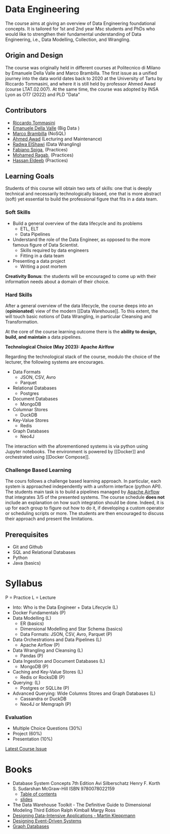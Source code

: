 # Data Engineering

The course aims at giving an overview of Data Engineering foundational concepts. It is tailored for 1st and 2nd year Msc students and PhDs who would like to strengthen their fundamental understanding of Data Engineering, i.e., Data Modelling, Collection, and Wrangling.

## Origin and Design

The course was originally held in different courses at Politecnico di Milano by Emanuele Della Valle and Marco Brambilla. The first issue as a unified journey into the data world dates back to 2020 at the University of Tartu by Riccardo Tommasini, and where it is still held by professor Ahmed Awad (course LTAT.02.007). At the same time, the course was adopted by INSA Lyon as OT7 (2022) and PLD "Data"

## Contributors

- [Riccardo Tommasini](../Riccardo%20Tommasini.md)
- [Emanuele Della Valle](emanueledellavalle.org/) (Big Data )
- [Marco Brambilla](https://marco-brambilla.com/) (NoSQL)
- [Ahmed Awad](Ahmed%20Awad) (Lecturing and Maintenance)
- [Radwa ElShawi](Radwa%20ElShawi) (Data Wrangling)
- [Fabiano Spiga](mailto:),  (Practices)
- [Mohamed Ragab](https://bigdata.cs.ut.ee/mohamed-ragab), (Practices)
- [Hassan Eldeeb](mailto:hassan.eldeeb@ut.ee) (Practices)

## Learning Goals

Students of this course will obtain two sets of skills: one that is deeply technical and necessarily technologically biased, one that is more abstract (soft) yet essential to build the professional figure that fits in a data team. 

### Soft Skills

- Build a general overview of the data lifecycle and its problems
	- ETL, ELT
	- Data Pipelines
- Understand the role of the Data Engineer, as opposed to the more famous figure of Data Scientist. 
	- Skills required by data engineers
	- Fitting in a data team
- Presenting a data project
	- Writing a post mortem

**Creativity Bonus**: the students will be encouraged to come up with their information needs about a domain of their choice.


### Hard Skills


After a general overview of the data lifecycle, the course deeps into an (**opinionated**) view of the modern [[Data Warehouse]]. To this extent, the will touch basic notions of Data Wrangling, in particular Cleansing and Transformation.

At the core of the course learning outcome there is the **ability to design, build, and maintain** a data pipelines.

**Technological Choice (May 2023): Apache Airlfow**



Regarding the technological stack of the course, modulo the choice of the lecturer, the following systems are encourages.

- Data Formats 
	- JSON, CSV, Avro
	- Parquet
- Relational Databases
	- Postgres
- Document Databases
	- MongoDB
- Columnar Stores
	- DuckDB
- Key-Value Stores
	- Redis
 - Graph Databases
	 - Neo4J


The interaction with the aforementioned systems is via python using Jupyter notebooks. The environment is powered by [[Docker]] and orchestrated using [[Docker Compose]]. 


### Challenge Based Learning

The cours follows a challenge based learning approach. In particular, each system is approached independently with a uniform interface (python API). The students main task is to build a pipelines managed by [Apache Airflow](./Apache%20Airflow.md) that integrates 3/5 of the presented systems. The course schedule **does not** include an explanation on how such integration should be done. Indeed, it is up for each group to figure out how to do it, if developing a custom operator or scheduling scripts or more. The students are then encouraged to discuss their approach and present the limitations.

## Prerequisites

- Git and Github
- SQL and Relational Databases
- Python
- Java (basics)

# Syllabus

P = Practice
L = Lecture

- Into: Who is the Data Engineer + Data Lifecycle (L)
- Docker Fundamentals (P)
- Data Modelling (L) 
	- ER (basics)
	- Dimensional Modelling and Star Schema (basics)
	- Data Formats: JSON, CSV, Avro, Parquet (P)
- Data Orchestrations and Data Pipelines (L) 
	- Apache Airflow (P)
- Data Wrangling and Cleansing  (L) 
	-  Pandas (P)
- Data Ingestion and Document Databases (L) 
	- MongoDB  (P)
- Caching and  Key-Value Stores (L) 
	- Redis or RocksDB  (P)
- Querying: (L) 
	- Postgres or SQLLite (P)
- Advanced Querying: Wide Columns Stores and Graph Databases  (L) 
	- Cassandra or DuckDB
	- Neo4J or Memgraph  (P)


### Evaluation

- Multiple Choice Questions (30%)
- Project (60%)
- Presentation (10%)

[Latest Course Issue](https://www.riccardotommasini.com/courses/2022-10-03-dataeng-insa-ot/)

# Books

- Database System Concepts 7th Edition Avi Silberschatz Henry F. Korth S. Sudarshan McGraw-Hill ISBN 9780078022159
  - [Table of contents](https://www.db-book.com/db7/toc-dir/toc.pdf)
  - [slides](https://www.db-book.com/db7/slides-dir/index.html)
-  The Data Warehouse Toolkit - The Definitive Guide to Dimensional Modeling Third Edition  Ralph Kimball Margy Ross
- [Designing Data-Intensive Applications - Martin Kleppmann ](https://dataintensive.net/)
-  [Designing Event-Driven Systems](https://www.oreilly.com/library/view/designing-event-driven-systems/9781492038252/)
-  [Graph Databases](https://neo4j.com/graph-databases-book/)

